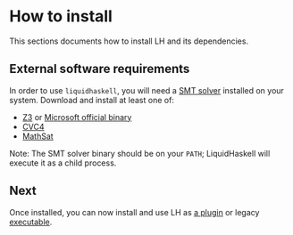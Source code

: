 # How to install

This sections documents how to install LH and its dependencies.

## External software requirements

In order to use `liquidhaskell`, you will need a [SMT solver](https://en.wikipedia.org/wiki/Satisfiability_modulo_theories)
installed on your system. Download and install at least one of:

* [Z3](https://github.com/Z3Prover/z3) or [Microsoft official binary](https://www.microsoft.com/en-us/download/details.aspx?id=52270)
* [CVC4](https://cvc4.github.io/)
* [MathSat](https://mathsat.fbk.eu/)

Note: The SMT solver binary should be on your `PATH`; LiquidHaskell will execute it as a child process.

## Next

Once installed, you can now install and use LH as [a plugin](plugin.md) or legacy [executable](legacy.md).
